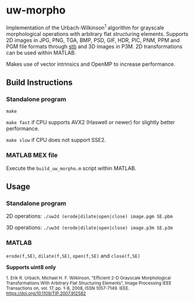# uw-morpho
Implementation of the Urbach-Wilkinson<sup>1</sup> algorithm for grayscale morphological operations with arbitrary flat structuring elements. Supports 2D images in JPG, PNG, TGA, BMP, PSD, GIF, HDR, PIC, PNM, PPM and PGM file formats through [stb](https://github.com/nothings/stb) and 3D images in P3M. 2D transformations can be used within MATLAB.

Makes use of vector intrinsics and OpenMP to increase performance. 

## Build Instructions
### Standalone program

`make`

`make fast` if CPU supports AVX2 (Haswell or newer) for slightly better performance.

`make slow` if CPU does not support SSE2.

### MATLAB MEX file

Execute the `build_uw_morpho.m` script within MATLAB.



## Usage

### Standalone program

2D operations: `./uw2d (erode|dilate|open|close) image.pgm SE.pbm`

3D operations: `./uw3d (erode|dilate|open|close) image.p3m SE.p3m`

### MATLAB

`erode(f,SE)`, `dilate(f,SE)`, `open(f,SE)` and `close(f,SE)`

**Supports uint8 only**

<sup>1. Erik R. Urbach, Michael H. F. Wilkinson, "Efficient 2-D Grayscale Morphological Transformations With Arbitrary Flat Structuring Elements", Image Processing IEEE Transactions on, vol. 17, pp. 1-8, 2008, ISSN 1057-7149. IEEE. https://doi.org/10.1109/TIP.2007.912582</sup>
